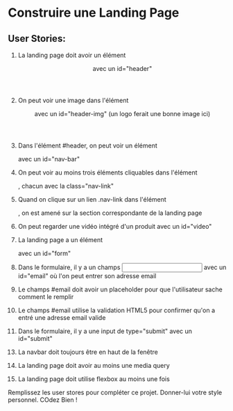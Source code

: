 # Construire une Landing Page

## User Stories:

1. La landing page doit avoir un élément <header> avec un id="header"

2. On peut voir une image dans l'élément <header> avec un id="header-img" (un logo ferait une bonne image ici)

3. Dans l'élément #header, on peut voir un élément <nav> avec un id="nav-bar"

4. On peut voir au moins trois éléments cliquables dans l'élément <nav>, chacun avec la class="nav-link"

5. Quand on clique sur un lien .nav-link dans l'élément <nav>, on est amené sur la section correspondante de la landing page

6. On peut regarder une vidéo intégré d'un produit avec un id="video"

7. La landing page a un élément <form> avec un id="form"

8. Dans le formulaire, il y a un champs <input> avec un id="email" où l'on peut entrer son adresse email

9. Le champs #email doit avoir un placeholder pour que l'utilisateur sache comment le remplir

10. Le champs #email utilise la validation HTML5 pour confirmer qu'on a entré une adresse email valide

11. Dans le formulaire, il y a une input de type="submit" avec un id="submit"

<!-- 12. Quand on clique sur l'élément #submit, l'email est soumis a une page statique (utiliser formspree) -->

13. La navbar doit toujours être en haut de la fenêtre

14. La landing page doit avoir au moins une media query

15. La landing page doit utilise flexbox au moins une fois

Remplissez les user stores pour compléter ce projet. Donner-lui votre style personnel. COdez Bien !
